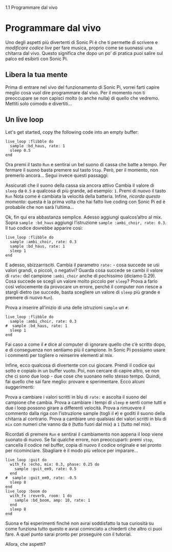 1.1 Programmare dal vivo

# Programmare dal vivo

Uno degli aspetti più divertenti di Sonic Pi è che ti permette di scrivere e *modificare codice live* per fare musica, proprio come se suonassi una chitarra dal vivo. Questo significa che dopo un po’ di pratica puoi salire sul palco ed esibirti con Sonic Pi.

## Libera la tua mente

Prima di entrare nel vivo del funzionamento di Sonic Pi, vorrei farti capire meglio cosa vuol dire programmare dal vivo. Per il momento non ti preoccupare se non capisci molto (o anche nulla) di quello che vedremo. Mettiti solo comodo e divertiti...

## Un live loop

Let's get started, copy the following code into an empty buffer:

```
live_loop :flibble do
  sample :bd_haus, rate: 1
  sleep 0.5
end
```

Ora premi il tasto `Run` e sentirai un bel suono di cassa che batte a tempo. Per fermare il suono basta premere sul tasto `Stop`. Però, per il momento, non premerlo ancora… Segui invece questi passaggi:

Assicurati che il suono della cassa sia ancora attivo
Cambia il valore di `sleep` da `0.5` a qualcosa di più grande, ad esempio: `1`.
Premi di nuovo il tasto `Run`
Nota come è cambiata la velocità della batteria.
Infine, *ricorda questo momento*: questa è la prima volta che hai fatto live coding con Sonic Pi ed è probabile che non sarà l’ultima...

Ok, fin qui era abbastanza semplice. Adesso aggiungi qualcos’altro al mix. Sopra `sample :bd_haus` aggiungi l’istruzione `sample :ambi_choir, rate: 0.3`. Il tuo codice dovrebbe apparire così:

```
live_loop :flibble do
  sample :ambi_choir, rate: 0.3
  sample :bd_haus, rate: 1
  sleep 1
end
```

E adesso, sbizzarrisciti. Cambia il parametro `rate:` - cosa succede se usi valori grandi, o piccoli, o negativi? Guarda cosa succede se cambi il valore di `rate:` del campione `:ambi_choir` anche di pochissimo (diciamo 0.29). Cosa succede se scegli un valore molto piccolo per `sleep`? Prova a farlo così velocemente da provocare un errore, perché il computer non riesce a stargli dietro (se succede, basta scegliere un valore di `sleep` più grande e premere di nuovo `Run`).

Prova a inserire all’inizio di una delle istruzioni `sample` un `#`:

```
live_loop :flibble do
  sample :ambi_choir, rate: 0.3
#  sample :bd_haus, rate: 1
  sleep 1
end
```

Fai caso a come il `#` dice al computer di ignorare quello che c’è scritto dopo, e di conseguenza non sentiamo più il campione. In Sonic Pi possiamo usare i commenti per togliere o reinserire elementi al mix.

Infine, ecco qualcosa di divertente con cui giocare. Prendi il codice qui sotto e copialo in un buffer vuoto. Poi, non cercare di capire altro, se non che ci sono due loop - due cose che suonano nello stesso tempo. Quindi, fai quello che sai fare meglio: provare e sperimentare. Ecco alcuni suggerimenti:

Prova a cambiare i valori scritti in blu di `rate:` e ascolta il suono del campione che cambia.
Prova a cambiare i tempi di `sleep` e senti come tutti e due i loop possono girare a differenti velocità.
Prova a rimuovere il commento dalla riga con l’istruzione sample (togli il `#`) e goditi il suono della chitarra al contrario.
Prova a cambiare uno qualsiasi dei valori scritti in blu di `mix` con numeri che vanno da `0` (tutto fuori dal mix) a `1` (tutto nel mix).

Ricordati di premere `Run` e sentirai il cambiamento non appena il loop viene suonato di nuovo. Se fai qualche errore, non preoccuparti: premi `stop`, cancella il codice nel buffer, copia di nuovo il codice originale e sei pronto per ricominciare. Sbagliare è il modo più veloce per imparare...


```
live_loop :guit do
  with_fx :echo, mix: 0.3, phase: 0.25 do
    sample :guit_em9, rate: 0.5
  end
#  sample :guit_em9, rate: -0.5
  sleep 8
end
live_loop :boom do
  with_fx :reverb, room: 1 do
    sample :bd_boom, amp: 10, rate: 1
  end
  sleep 8
end
```

Suona e fai esperimenti finché non avrai soddisfatto la tua curiosità su come funziona tutto questo e avrai cominciato a chiederti che altro ci puoi fare. A quel punto sarai pronto per proseguire con il tutorial.

Allora, che aspetti?
